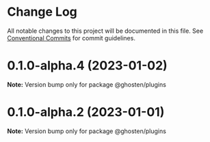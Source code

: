 # Change Log

All notable changes to this project will be documented in this file.
See [Conventional Commits](https://conventionalcommits.org) for commit guidelines.

# 0.1.0-alpha.4 (2023-01-02)

**Note:** Version bump only for package @ghosten/plugins

# 0.1.0-alpha.2 (2023-01-01)

**Note:** Version bump only for package @ghosten/plugins

